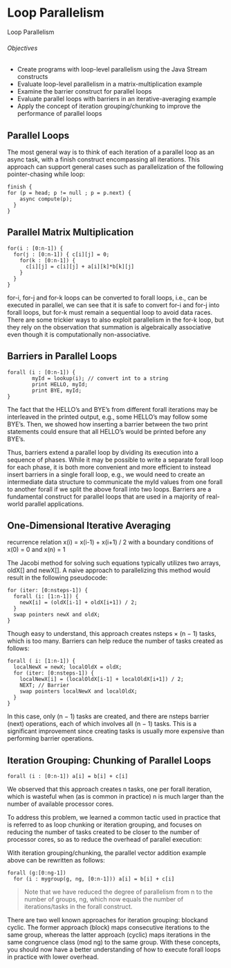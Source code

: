 # Loop Parallelism
Loop Parallelism

###### Objectives
- Create programs with loop-level parallelism using the Java Stream constructs
- Evaluate loop-level parallelism in a matrix-multiplication example
- Examine the barrier construct for parallel loops
- Evaluate parallel loops with barriers in an iterative-averaging example
- Apply the concept of iteration grouping/chunking to improve the performance of parallel loops

## Parallel Loops

The most general way is to think of each iteration of a parallel loop as an async task, with a finish construct encompassing all iterations. This approach can support general cases such as parallelization of the following pointer-chasing while loop:
```
finish {
for (p = head; p != null ; p = p.next) {
    async compute(p);
  }
}
```

## Parallel Matrix Multiplication

```
for(i : [0:n-1]) {
  for(j : [0:n-1]) { c[i][j] = 0;
    for(k : [0:n-1]) {
      c[i][j] = c[i][j] + a[i][k]*b[k][j]
    }
  }
}
```
for-i, for-j and for-k loops can be converted to forall loops, i.e., can be executed in parallel, we can see that it is safe to convert for-i and for-j into forall loops, but for-k must remain a sequential loop to avoid  data races. There are some trickier ways to also exploit parallelism in the for-k loop, but they rely on the observation that summation is algebraically associative even though it is computationally non-associative.

## Barriers in Parallel Loops

```
forall (i : [0:n-1]) {
        myId = lookup(i); // convert int to a string 
        print HELLO, myId;
        print BYE, myId;
}
```
The fact that the HELLO’s and BYE’s from different forall iterations may be interleaved in the printed output, e.g., some HELLO’s may follow some BYE’s. Then, we showed how inserting a barrier between the two print statements could ensure that all HELLO’s would be printed before any BYE’s.

Thus, barriers extend a parallel loop by dividing its execution into a sequence of phases. While it may  be possible to write a separate forall loop for each phase, it is both more convenient and more efficient to instead insert barriers in a single forall loop, e.g., we would need to create an intermediate data structure to communicate the myId values from one forall to another forall if we split the above forall into two loops. Barriers are a fundamental construct for parallel loops that are used in a majority of real-world parallel applications.

## One-Dimensional Iterative Averaging

recurrence relation x(i) = x(i-1) + x(i+1) / 2 with a boundary conditions of x(0) = 0 and x(n) = 1

The Jacobi method for solving such equations typically utilizes two arrays, oldX[] and newX[]. A naive approach to parallelizing this method would result in the following pseudocode:
```
for (iter: [0:nsteps-1]) {
  forall (i: [1:n-1]) {
    newX[i] = (oldX[i-1] + oldX[i+1]) / 2;
  }
  swap pointers newX and oldX;
}
```
Though easy to understand, this approach creates nsteps × (n − 1) tasks, which is too many. Barriers can help reduce the number of tasks created as follows:

```
forall ( i: [1:n-1]) {
  localNewX = newX; localOldX = oldX;
  for (iter: [0:nsteps-1]) {
    localNewX[i] = (localOldX[i-1] + localOldX[i+1]) / 2;
    NEXT; // Barrier
    swap pointers localNewX and localOldX;
  }
}
```

In this case, only (n − 1) tasks are created, and there are nsteps barrier (next) operations, each of which involves all (n − 1) tasks. This is a significant improvement since creating tasks is usually more expensive than performing barrier operations.

##  Iteration Grouping:  Chunking of Parallel Loops

```
forall (i : [0:n-1]) a[i] = b[i] + c[i]
```
We observed that this approach creates n tasks, one per forall iteration, which is wasteful when (as is common in practice) n is much larger than the number of available processor cores.

To  address this problem,  we  learned a common tactic used in practice that is referred to as loop chunking    or iteration grouping, and focuses on reducing the number of tasks created to be closer to the number of processor cores, so as to reduce the overhead of parallel    execution:

With iteration grouping/chunking, the parallel vector addition example above can be rewritten as follows:

```
forall (g:[0:ng-1])
  for (i : mygroup(g, ng, [0:n-1])) a[i] = b[i] + c[i]
```

> Note that we have reduced the degree of parallelism from n to the number of groups, ng, which now equals   the  number  of  iterations/tasks  in  the forall construct.

There are two well known approaches for iteration grouping: blockand cyclic. The former approach (block) maps consecutive iterations to the same group, whereas the latter approach (cyclic) maps iterations in the same congruence class (mod ng) to the same group. With these concepts, you should now have a better understanding of how to execute forall loops in practice with lower overhead.
